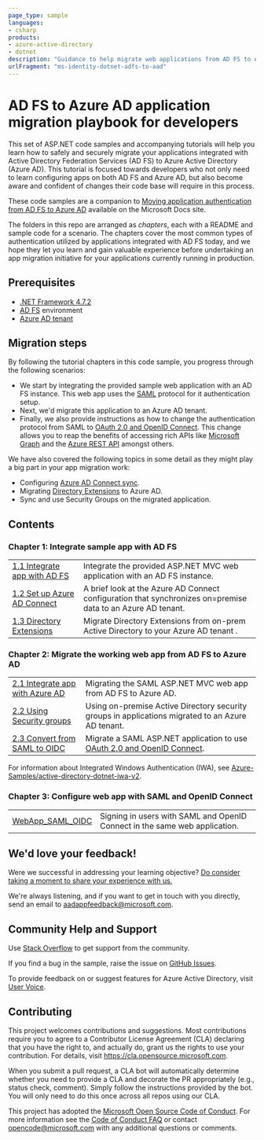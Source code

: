 ```yaml
---
page_type: sample
languages:
- csharp
products:
- azure-active-directory
- dotnet
description: "Guidance to help migrate web applications from AD FS to Azure AD"
urlFragment: "ms-identity-dotnet-adfs-to-aad"
---
```


# AD FS to Azure AD application migration playbook for developers

This set of ASP.NET code samples and accompanying tutorials will help you learn how to safely and securely migrate your applications integrated with Active Directory Federation Services (AD FS) to Azure Active Directory (Azure AD). This tutorial is focused towards developers who not only need to learn configuring apps on both AD FS and Azure AD, but also become aware and confident of changes their code base will require in this process.

These code samples are a companion to [Moving application authentication from AD FS to Azure AD](https://docs.microsoft.com/azure/active-directory/manage-apps/migrate-adfs-apps-to-azure) available on the Microsoft Docs site.   

The folders in this repo are arranged as *chapters*, each with a README and sample code for a scenario. The chapters cover the most common types of authentication utilized by applications integrated with AD FS today, and we hope they let you learn and gain valuable experience before undertaking an app migration initiative for your applications currently running in production.

## Prerequisites

- [.NET Framework 4.7.2](https://dotnet.microsoft.com/download/dotnet-framework)
- [AD FS](https://docs.microsoft.com/windows-server/identity/ad-fs/ad-fs-overview) environment
- [Azure AD tenant](https://docs.microsoft.com/azure/active-directory/develop/quickstart-create-new-tenant)

## Migration steps

By following the tutorial chapters in this code sample, you progress through the following scenarios:

- We start by integrating the provided sample web application with an AD FS instance. This web app uses the [SAML](https://docs.microsoft.com/azure/active-directory/develop/single-sign-on-saml-protocol) protocol for it authentication setup. 
- Next, we'd migrate this application to an Azure AD tenant.
- Finally, we also provide instructions as how to change the authentication protocol from SAML to [OAuth 2.0 and OpenID Connect](https://docs.microsoft.com/azure/active-directory/develop/active-directory-v2-protocols). This change allows you to reap the benefits of accessing rich APIs like [Microsoft Graph](https://docs.microsoft.com/graph/overview) and the [Azure REST API](https://docs.microsoft.com/rest/api/azure/) amongst others.

We have also covered the following topics in some detail as they might play a big part in your app migration work:

- Configuring [Azure AD Connect sync](https://docs.microsoft.com/azure/active-directory/hybrid/how-to-connect-sync-whatis).
- Migrating [Directory Extensions](https://docs.microsoft.com/azure/active-directory/hybrid/how-to-connect-sync-feature-directory-extensions) to Azure AD.
- Sync and use Security Groups on the migrated application.

## Contents

### Chapter 1: Integrate sample app with AD FS

|                                                  |                               |
|--------------------------------------------------|-------------------------------|
| [1.1 Integrate app with AD FS](1-ADFS-Host/1-1-Setup-SAML-Playground/README.md) | Integrate the provided ASP.NET MVC web application with an AD FS instance. |
| [1.2 Set up Azure AD Connect](1-ADFS-Host/1-2-Setup-AzureADConnect/README.md) | A brief look at the Azure AD Connect configuration that synchronizes on=premise data to an Azure AD tenant. |
| [1.3 Directory Extensions](1-ADFS-Host/1-3-Directory-Extensions/README.md) | Migrate Directory Extensions from on-prem Active Directory to your Azure AD tenant .|

### Chapter 2: Migrate the working web app from AD FS to Azure AD

|                                                  |                               |
|--------------------------------------------------|-------------------------------|
| [2.1 Integrate app with Azure AD](2-AAD-Migration/2-1-SAML-WebApp/README.md)| Migrating the SAML ASP.NET MVC web app from AD FS to Azure AD.|
| [2.2 Using Security groups](2-AAD-Migration/2-2-Security-Groups/README.md) | Using on-premise Active Directory security groups in applications migrated to an Azure AD tenant. |
| [2.3 Convert from SAML to OIDC](2-AAD-Migration/2-3-From-SAML-to-OIDC/README.md) | Migrate a SAML ASP.NET application to use [OAuth 2.0 and OpenID Connect](https://docs.microsoft.com/azure/active-directory/develop/active-directory-v2-protocols).|

For information about Integrated Windows Authentication (IWA), see [Azure-Samples/active-directory-dotnet-iwa-v2](https://github.com/Azure-Samples/active-directory-dotnet-iwa-v2).

### Chapter 3: Configure web app with SAML and OpenID Connect

|                                                  |                               |
|--------------------------------------------------|-------------------------------|
| [WebApp_SAML_OIDC](SAML-OIDC/WebApp_SAML_OIDC/README.md) | Signing in users with SAML and OpenID Connect in the same web application. |

## We'd love your feedback!

Were we successful in addressing your learning objective? [Do consider taking a moment to share your experience with us.](https://forms.office.com/Pages/ResponsePage.aspx?id=v4j5cvGGr0GRqy180BHbR73pcsbpbxNJuZCMKN0lURpUODFCRVg4VTk2QUE2VEFPMUZKSEJNUFhWUyQlQCN0PWcu)

We're always listening, and if you want to get in touch with you directly, send an email to <aadappfeedback@microsoft.com>.


## Community Help and Support

Use [Stack Overflow](http://stackoverflow.com/questions/tagged/msal) to get support from the community.

If you find a bug in the sample, raise the issue on [GitHub Issues](../issues).

To provide feedback on or suggest features for Azure Active Directory, visit [User Voice](https://feedback.azure.com/forums/169401-azure-active-directory).

## Contributing

This project welcomes contributions and suggestions.  Most contributions require you to agree to a
Contributor License Agreement (CLA) declaring that you have the right to, and actually do, grant us
the rights to use your contribution. For details, visit https://cla.opensource.microsoft.com.

When you submit a pull request, a CLA bot will automatically determine whether you need to provide
a CLA and decorate the PR appropriately (e.g., status check, comment). Simply follow the instructions
provided by the bot. You will only need to do this once across all repos using our CLA.

This project has adopted the [Microsoft Open Source Code of Conduct](https://opensource.microsoft.com/codeofconduct/).
For more information see the [Code of Conduct FAQ](https://opensource.microsoft.com/codeofconduct/faq/) or
contact [opencode@microsoft.com](mailto:opencode@microsoft.com) with any additional questions or comments.
